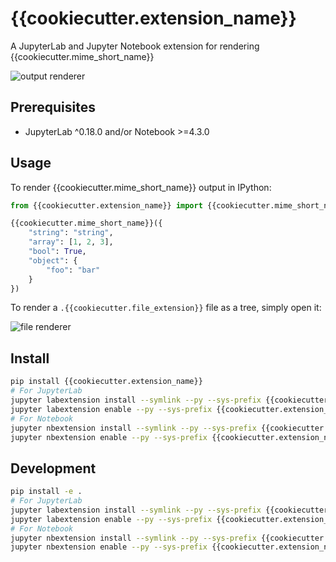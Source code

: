 # {{cookiecutter.extension_name}}

A JupyterLab and Jupyter Notebook extension for rendering {{cookiecutter.mime_short_name}}

![output renderer](http://g.recordit.co/QAsC7YULcY.gif)

## Prerequisites

* JupyterLab ^0.18.0 and/or Notebook >=4.3.0

## Usage

To render {{cookiecutter.mime_short_name}} output in IPython:

```python
from {{cookiecutter.extension_name}} import {{cookiecutter.mime_short_name}}

{{cookiecutter.mime_short_name}}({
    "string": "string",
    "array": [1, 2, 3],
    "bool": True,
    "object": {
        "foo": "bar"
    }
})
```

To render a `.{{cookiecutter.file_extension}}` file as a tree, simply open it:

![file renderer](http://g.recordit.co/cbf0xnQHKn.gif)

## Install

```bash
pip install {{cookiecutter.extension_name}}
# For JupyterLab
jupyter labextension install --symlink --py --sys-prefix {{cookiecutter.extension_name}}
jupyter labextension enable --py --sys-prefix {{cookiecutter.extension_name}}
# For Notebook
jupyter nbextension install --symlink --py --sys-prefix {{cookiecutter.extension_name}}
jupyter nbextension enable --py --sys-prefix {{cookiecutter.extension_name}}
```

## Development

```bash
pip install -e .
# For JupyterLab
jupyter labextension install --symlink --py --sys-prefix {{cookiecutter.extension_name}}
jupyter labextension enable --py --sys-prefix {{cookiecutter.extension_name}}
# For Notebook
jupyter nbextension install --symlink --py --sys-prefix {{cookiecutter.extension_name}}
jupyter nbextension enable --py --sys-prefix {{cookiecutter.extension_name}}
```
